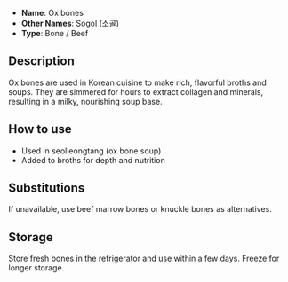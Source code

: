 - **Name**: Ox bones
- **Other Names**: Sogol (소골)
- **Type**: Bone / Beef

## Description

Ox bones are used in Korean cuisine to make rich, flavorful broths and soups. They are simmered for hours to extract collagen and minerals, resulting in a milky, nourishing soup base.

## How to use

- Used in seolleongtang (ox bone soup)
- Added to broths for depth and nutrition

## Substitutions

If unavailable, use beef marrow bones or knuckle bones as alternatives.

## Storage

Store fresh bones in the refrigerator and use within a few days. Freeze for longer storage. 